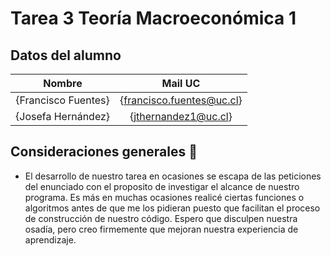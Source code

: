 # Tarea 3 Teoría Macroeconómica 1

## Datos del alumno

| Nombre | Mail UC |
| :-: | :-: |
| {Francisco Fuentes} | {francisco.fuentes@uc.cl} |
| {Josefa Hernández} | {jthernandez1@uc.cl} |

## Consideraciones generales :thinking:

* El desarrollo de  nuestro tarea en ocasiones se escapa de las peticiones del enunciado con el proposito de investigar el alcance de  nuestro programa. Es más en muchas ocasiones realicé ciertas funciones o algoritmos antes de que me los pidieran puesto que facilitan el proceso de construcción de  nuestro código. 
Espero que disculpen nuestra osadía, pero creo firmemente que mejoran nuestra experiencia de aprendizaje. 
